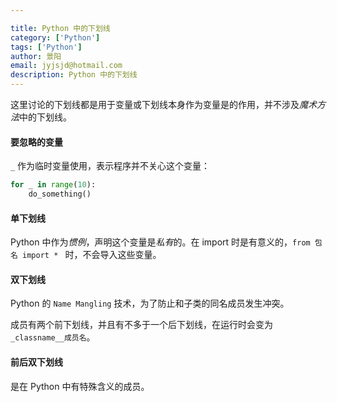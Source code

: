 ```yaml
---

title: Python 中的下划线
category: ['Python']
tags: ['Python']
author: 景阳
email: jyjsjd@hotmail.com
description: Python 中的下划线
---
```


这里讨论的下划线都是用于变量或下划线本身作为变量是的作用，并不涉及*魔术方法*中的下划线。

#### 要忽略的变量
`_` 作为临时变量使用，表示程序并不关心这个变量：
```python
for _ in range(10):
    do_something()
```

#### 单下划线
Python 中作为*惯例*，声明这个变量是*私有*的。在 import 时是有意义的，`from 包名 import * ` 时，不会导入这些变量。

#### 双下划线
Python 的 `Name Mangling` 技术，为了防止和子类的同名成员发生冲突。

成员有两个前下划线，并且有不多于一个后下划线，在运行时会变为 `_classname__成员名`。

#### 前后双下划线
是在 Python 中有特殊含义的成员。
